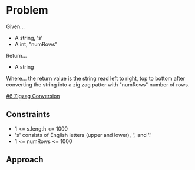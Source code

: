 
# Problem
Given...
- A string, 's'
- A int, "numRows"

Return...
- A string

Where...
the return value is the string read left to right, top to bottom after 
converting the string into a zig zag patter with "numRows" number of rows.

[#6 Zigzag Conversion](https://leetcode.com/problems/zigzag-conversion/description/)

## Constraints
- 1 <= s.length <= 1000
- 's' consists of English letters (upper and lower), ',' and '.'
- 1 <= numRows <= 1000

## Approach
